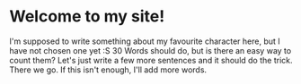 # Welcome to my site!
I'm supposed to write something about my favourite character here, but I have not chosen one yet :S
30 Words should do, but is there an easy way to count them? Let's just write a few more sentences and it should do the trick.
There we go. If this isn't enough, I'll add more words.
